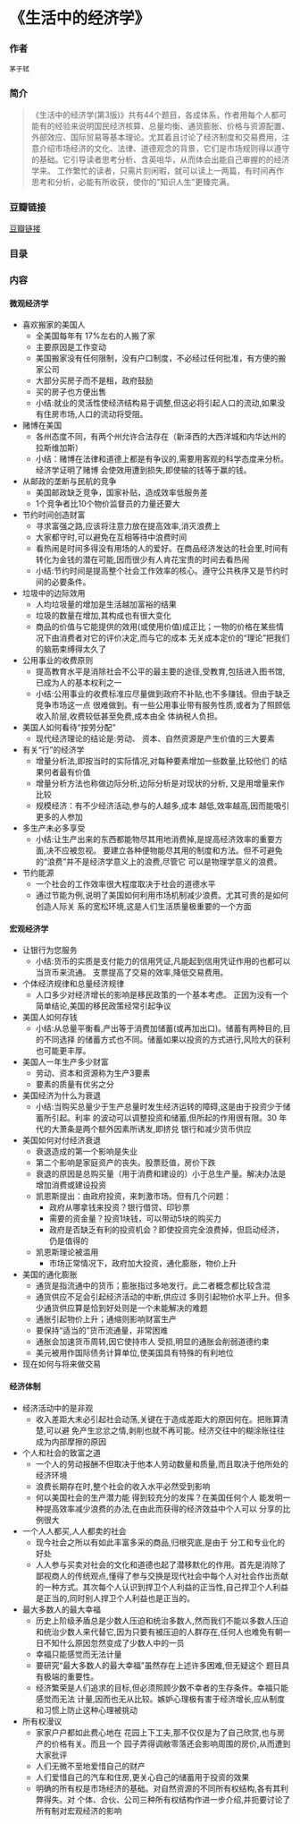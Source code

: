 《生活中的经济学》
=============================

### 作者
    茅于轼 

### 简介
> 《生活中的经济学(第3版)》共有44个题目，各成体系，作者用每个人都可能有的经验来说明国民经济核算、总量均衡、通货膨胀、价格与资源配置、外部效应、国际贸易等基本理论。尤其着且讨论了经济制度和交易费用，注意介绍市场经济的文化、法律、道德观念的背景，它们是市场规则得以遵守的基础。它引导读者思考分析、含英咀华，从而体会出能自己审握的的经济学来。
工作繁忙的读者，只需片刻闲暇，就可以读上一两篇，有时间再作思考和分析，必能有所收获，使你的"知识人生"更臻完满。


### 豆瓣链接
  [豆瓣链接](http://book.douban.com/subject/2222030/)

### 目录


### 内容

#### 微观经济学
* 喜欢搬家的美国人
  - 全美国每年有 17%左右的人搬了家
  - 主要原因是工作变动
  - 美国搬家没有任何限制，没有户口制度，不必经过任何批准，有方便的搬家公司
  - 大部分买房子而不是租，政府鼓励
  - 买的房子也方便出售
  - 小结:就业的灵活性使经济结构易于调整,但这必将引起人口的流动,如果没有住房市场,人口的流动将受阻。
* 赌博在美国
  - 各州态度不同，有两个州允许合法存在（新泽西的大西洋城和内华达州的拉斯维加斯）
  - 小结：赌博在法律和道德上都是有争议的,需要用客观的科学态度来分析。经济学证明了赌博 会使效用遭到损失,即使输的钱等于赢的钱。
* 从邮政的垄断与民航的竞争
  - 美国邮政缺乏竞争，国家补贴，造成效率低服务差
  - 1个竞争者比10个物价监督员的力量还要大
* 节约时间创造财富
  - 寻求富强之路,应该将注意力放在提高效率,消灭浪费上
  - 大家都守时,可以避免在互相等待中浪费时间
  - 看热闹是时间多得没有用场的人的爱好。在商品经济发达的社会里,时间有转化为金钱的潜在可能,因而很少有人肯花宝贵的时间去看热闹
  - 小结:节约时间是提高整个社会工作效率的核心。遵守公共秩序又是节约时间的必要条件。
* 垃圾中的边际效用
  - 人均垃圾量的增加是生活越加富裕的结果
  - 垃圾的数量在增加,其构成也有很大变化
  - 商品的价值与它能提供的效用(或使用价值)成正比；一物的价格在某些情况下由消费者对它的评价决定,而与它的成本 无关成本定价的“理论”把我们的脑筋束缚得太久了
* 公用事业的收费原则
  - 提高教育水平是消除社会不公平的最主要的途径,受教育,包括进入图书馆, 已成为人的基本权利之一
  - 小结:公用事业的收费标准应尽量做到政府不补贴,也不多赚钱。但由于缺乏竞争市场这一点 很难做到。有一些公用事业带有服务性质,或者为了照顾低收入阶层,收费较低甚至免费,成本由全 体纳税人负担。
* 美国人如何看待“按劳分配”
  - 现代经济理论的结论是:劳动、 资本、自然资源是产生价值的三大要素
* 有关“行”的经济学
  - 增量分析法,即按当时的实际情况,对每种要素增加一些数量,比较他们 的结果何者最有价值
  - 增量分析方法也称做边际分析,边际分析是对现状的分析, 又是用增量来作比较
  - 规模经济：有不少经济活动,参与的人越多,成本 越低,效率越高,因而能吸引更多的人参加
* 多生产未必多享受
  - 小结:让生产出来的东西都能物尽其用地消费掉,是提高经济效率的重要方面,决不应被忽视。 要建立各种便物能尽其用的制度和方法。但不可避免的“浪费”并不是经济学意义上的浪费,尽管它 可以是物理学意义的浪费。
* 节约能源
  - 一个社会的工作效率很大程度取决于社会的道德水平
  - 通过节能为例,说明了美国如何利用市场机制减少浪费。尤其可贵的是如何创造人际关 系的宽松环境,这是人们生活质量极重要的一个方面
  
#### 宏观经济学
* 让银行为您服务
  - 小结:货币的实质是支付能力的信用凭证,凡能起到信用凭证作用的也都可以当货币来流通。 支票提高了交易的效率,降低交易费用。
* 个体经济规律和总量经济规律
  - 人口多少对经济增长的影响是移民政策的一个基本考虑。 正因为没有一个简单结论,美国的移民政策经常引起争议
* 美国人如何存钱
  - 小结:从总量平衡看,产出等于消费加储蓄(或再加出口)。储蓄有两种目的,目的不同选择的储蓄方式也不同。储蓄如果以投资的方式进行,风险大的获利也可能更丰厚。
* 美国人一年生产多少财富
  - 劳动、资本和资源称为生产3要素
  - 要素的质量有优劣之分
* 美国经济为什么为衰退
  - 小结:当购买总量少于生产总量时发生经济运转的障碍,这是由于投资少于储蓄所引起。利率 的波动可以调整投资和储蓄,但所起的作用很有限。30 年代的大萧条是两个额外因素所诱发,即挤兑 银行和减少货币供应
* 美国如何对付经济衰退
  - 衰退造成的第一个影响是失业
  - 第二个影响是家庭资产的丧失。股票贬值，房价下跌
  - 衰退的原因是总购买量（用于消费和建设的）小于总生产量。解决办法是增加消费或建设投资
  - 凯恩斯提出：由政府投资，来刺激市场。但有几个问题：
    - 政府从哪拿钱来投资？银行借贷、印钞票
    - 需要的资金量？投资1块钱，可以带动5块的购买力
    - 政府是否缺乏有利的投资机会？即使投资完全浪费掉，但启动经济，仍是值得的
  - 凯恩斯理论被滥用
    - 市场正常情况下，政府加大投资，通化膨胀，物价上升
* 美国的通化膨胀
  - 通货是指流通中的货币；膨胀指过多地发行。此二者概念都比较含混
  - 通货供应不足会引起经济活动的中断,供应过 多则引起物价水平上升。但多少通货供应算是恰到好处则是一个未能解决的难题
  - 通胀引起物价上升；通缩则影响财富生产
  - 要保持“适当的”货币流通量，非常困难
  - 通胀会加速货币周转,因它使持市人 受损,明显的通胀会削弱道德约束
  - 美元被用作国际债务计算单位,使美国具有特殊的有利地位
* 现在如何与将来做交易

#### 经济体制
* 经济活动中的是非观
  - 收入差距大未必引起社会动荡,关键在于造成差距大的原因何在。把账算清楚,可以避 免产生忿忿之情,剥削也就不再可能。经济交往中的糊涂账往往成为内部摩擦的原因
* 个人和社会的致富之道
  - 一个人的劳动报酬不但取决于他本人劳动数量和质量,而且取决于他所处的经济环境
  - 浪费长期存在时,整个社会的收入水平必然受到影响
  - 何以美国社会的生产潜力能 得到较充分的发挥？在美国任何个人 能发明一种提高效率减少浪费的办法,在由此而获得的经济效益中个人可以 分享的比例很大
* 一个人人都买,人人都卖的社会
  - 现今社会之所以有如此丰富多采的商品,归根究底,是由于 分工和专业化的好处
  - 人人参与买卖对社会的文化和道德也起了潜移默化的作用。首先是消除了鄙视商人的传统观点,懂得了参与交换是现代社会中每个人对社会作出贡献的一种方式。其次每个人认识到捍卫个人利益的正当性,自己捍卫个人利益是正当的,同时别人捍卫个人利益也是正当的。
* 最大多数人的最大幸福
  - 历史上阶级矛盾总是少数人压迫和统治多数人,然而我们不能以多数人压迫和统治少数人来代替它,因为只要有被压迫的人群存在,任何人也难免有朝一日不知什么原因忽然变成了少数人中的一员
  - 幸福只能感觉而无法计量
  - 要研究“最大多数人的最大幸福”虽然存在上述许多困难,但无疑这个题目具有极端的重要性。
  - 经济繁荣是人们追求的目标,但必须照顾少数不幸者的生存条件。幸福只能感觉而无法 计量,因而也无从比较。嫉妒心理极有害于经济增长,应从制度和习惯上防止这种心理被挑动
* 所有权漫议
  - 家家户户都如此费心地在 花园上下工夫,那不仅仅是为了自己欣赏,也与房产的价格有关。而且一个 园子弄得调敝零落还会影响周围的房价,从而遭到大家批评
  - 人们无微不至地爱惜自己的财产
  - 人们爱惜自己的汽车和住房,更关心自己的储蓄用于投资的效果
  - 明确的所有权是市场经济的基础。对自然资源的不同所有权结构,各有其利弊得失。对 个体、合伙、公司三种所有权结构作进一步介绍,并扼要讨论了所有制对宏观经济的影响